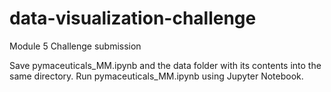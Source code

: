 # data-visualization-challenge
Module 5 Challenge submission

Save pymaceuticals_MM.ipynb and the data folder with its contents into the same directory. Run pymaceuticals_MM.ipynb using Jupyter Notebook.
